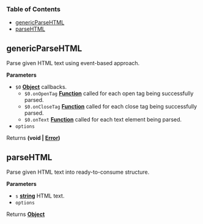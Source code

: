 <!-- Generated by documentation.js. Update this documentation by updating the source code. -->

### Table of Contents

-   [genericParseHTML](#genericparsehtml)
-   [parseHTML](#parsehtml)

## genericParseHTML

Parse given HTML text using event-based approach.

**Parameters**

-   `$0` **[Object](https://developer.mozilla.org/en-US/docs/Web/JavaScript/Reference/Global_Objects/Object)** callbacks.
    -   `$0.onOpenTag` **[Function](https://developer.mozilla.org/en-US/docs/Web/JavaScript/Reference/Statements/function)** called for each open tag being
        successfully parsed.
    -   `$0.onCloseTag` **[Function](https://developer.mozilla.org/en-US/docs/Web/JavaScript/Reference/Statements/function)** called for each close tag being
        successfully parsed.
    -   `$0.onText` **[Function](https://developer.mozilla.org/en-US/docs/Web/JavaScript/Reference/Statements/function)** called for each text element being parsed.
-   `options`  

Returns **(void | [Error](https://developer.mozilla.org/en-US/docs/Web/JavaScript/Reference/Global_Objects/Error))** 

## parseHTML

Parse given HTML text into ready-to-consume structure.

**Parameters**

-   `s` **[string](https://developer.mozilla.org/en-US/docs/Web/JavaScript/Reference/Global_Objects/String)** HTML text.
-   `options`  

Returns **[Object](https://developer.mozilla.org/en-US/docs/Web/JavaScript/Reference/Global_Objects/Object)** 
